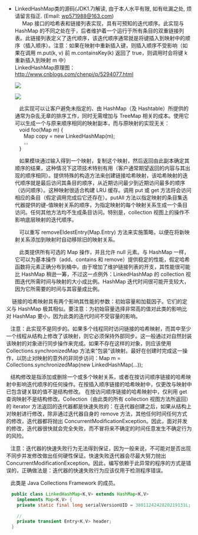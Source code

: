 * LinkedHashMap类的源码(JDK1.7)解读, 由于本人水平有限, 如有纰漏之处, 烦请留言指正. (Email: wp571988@163.com)   
   &nbsp;&nbsp; Map 接口的哈希表和链接列表实现，具有可预知的迭代顺序。此实现与 HashMap 的不同之处在于，后者维护着一个运行于所有条目的双重链接列表。此链接列表定义了迭代顺序，该迭代顺序通常就是将键插入到映射中的顺序（插入顺序）。注意：如果在映射中重新插入键，则插入顺序不受影响（如果在调用 m.put(k, v) 前 m.containsKey(k) 返回了 true，则调用时会将键 k 重新插入到映射 m 中）    
   LinkedHashMap原理图：<http://www.cnblogs.com/chenpi/p/5294077.html>
   <p><img src="http://images.cnblogs.com/cnblogs_com/wp5719/831982/o_LinkedHashMap.jpg" /></p>
   <p><img src="http://images.cnblogs.com/cnblogs_com/wp5719/831982/o_LinkedHashMap2.jpg" /></p>
   
   &nbsp;&nbsp; 此实现可以让客户避免未指定的、由 HashMap（及 Hashtable）所提供的通常为杂乱无章的排序工作，同时无需增加与 TreeMap 相关的成本。使用它可以生成一个与原来顺序相同的映射副本，而与原映射的实现无关：    
   &nbsp;&nbsp;   void foo(Map m) {      
   &nbsp;&nbsp; &nbsp;&nbsp;        Map copy = new LinkedHashMap(m);     
   &nbsp;&nbsp; &nbsp;&nbsp;       ...      
   &nbsp;&nbsp;   }
 
  &nbsp;&nbsp; 如果模块通过输入得到一个映射，复制这个映射，然后返回由此副本确定其顺序的结果，这种情况下这项技术特别有用（客户通常期望返回的内容与其出现的顺序相同）。提供特殊的构造方法来创建链接哈希映射，该哈希映射的迭代顺序就是最后访问其条目的顺序，从近期访问最少到近期访问最多的顺序（访问顺序）。这种映射很适合构建 LRU 缓存。调用 put 或 get 方法将会访问相应的条目（假定调用完成后它还存在）。putAll 方法以指定映射的条目集迭代器提供的键-值映射关系的顺序，为指定映射的每个映射关系生成一个条目访问。任何其他方法均不生成条目访问。特别是，collection 视图上的操作不影响底层映射的迭代顺序。

  &nbsp;&nbsp; 可以重写 removeEldestEntry(Map.Entry) 方法来实施策略，以便在将新映射关系添加到映射时自动移除旧的映射关系。

  &nbsp;&nbsp; 此类提供所有可选的 Map 操作，并且允许 null 元素。与 HashMap 一样，它可以为基本操作（add、contains 和 remove）提供稳定的性能，假定哈希函数将元素正确分布到桶中。由于增加了维护链接列表的开支，其性能很可能比 HashMap 稍逊一筹，不过这一点例外：LinkedHashMap 的 collection 视图迭代所需时间与映射的大小成比例。HashMap 迭代时间很可能开支较大，因为它所需要的时间与其容量成比例。

  &nbsp;&nbsp; 链接的哈希映射具有两个影响其性能的参数：初始容量和加载因子。它们的定义与 HashMap 极其相似。要注意：为初始容量选择非常高的值对此类的影响比对 HashMap 要小，因为此类的迭代时间不受容量的影响。

  &nbsp;&nbsp; 注意：此实现不是同步的。如果多个线程同时访问链接的哈希映射，而其中至少一个线程从结构上修改了该映射，则它必须保持外部同步。这一般通过对自然封装该映射的对象进行同步操作来完成。如果不存在这样的对象，则应该使用 Collections.synchronizedMap 方法来“包装”该映射。最好在创建时完成这一操作，以防止对映射的意外的非同步访问：Map m = Collections.synchronizedMap(new LinkedHashMap(...));
  
  &nbsp;&nbsp; 结构修改是指添加或删除一个或多个映射关系，或者在按访问顺序链接的哈希映射中影响迭代顺序的任何操作。在按插入顺序链接的哈希映射中，仅更改与映射中已包含键关联的值不是结构修改。 在按访问顺序链接的哈希映射中，仅利用 get 查询映射不是结构修改。Collection（由此类的所有 collection 视图方法所返回）的 iterator 方法返回的迭代器都是快速失败的：在迭代器创建之后，如果从结构上对映射进行修改，除非通过迭代器自身的 remove 方法，其他任何时间任何方式的修改，迭代器都将抛出 ConcurrentModificationException。因此，面对并发的修改，迭代器很快就会完全失败，而不冒将来不确定的时间任意发生不确定行为的风险。

  &nbsp;&nbsp; 注意：迭代器的快速失败行为无法得到保证，因为一般来说，不可能对是否出现不同步并发修改做出任何硬性保证。快速失败迭代器会尽最大努力抛出 ConcurrentModificationException。因此，编写依赖于此异常的程序的方式是错误的，正确做法是：迭代器的快速失败行为应该仅用于检测程序错误。

  &nbsp;&nbsp; 此类是 Java Collections Framework 的成员。
 
```java
  public class LinkedHashMap<K,V> extends HashMap<K,V>
    implements Map<K,V> {
    private static final long serialVersionUID = 3801124242820219131L;
    
    //
    private transient Entry<K,V> header;
  }
```
